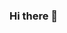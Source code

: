 ### Hi there 👋

<!--
**mervegundogmus/mervegundogmus** is a ✨ _special_ ✨ repository because its `README.md` (this file) appears on your GitHub profile.

- 🌱 I’m currently learning C#
